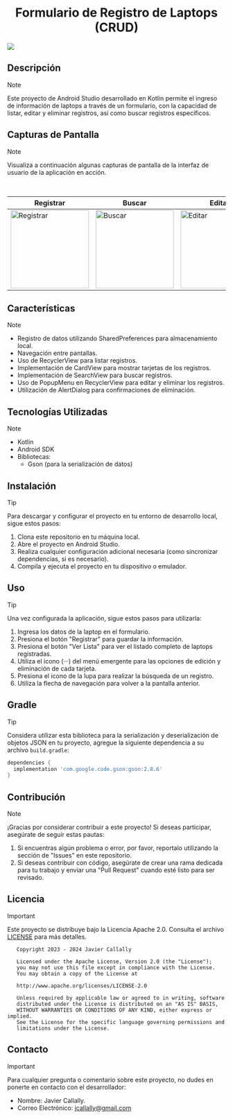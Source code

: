 <!--Título-->
<!--# Formulario de Registro de Laptops (CRUD)-->
<h1 align="center">Formulario de Registro de Laptops (CRUD)</h1>

<!--Banner-->
<img src="https://i.imgur.com/XyXtTng.gif">

## Descripción

>[!NOTE]
> Este proyecto de Android Studio desarrollado en Kotlin permite el ingreso de información de laptops a través de un formulario, con la capacidad de listar, editar y eliminar registros, así como buscar registros específicos.

## Capturas de Pantalla

>[!NOTE]
> Visualiza a continuación algunas capturas de pantalla de la interfaz de usuario de la aplicación en acción.
>
> <br>
>
> | Registrar | Buscar | Editar | Eliminar |
> |----------|----------|----------|----------|
> | <img src="https://i.imgur.com/8h4iVNc.gif" alt="Registrar" width="180px"> | <img src="https://i.imgur.com/BE362L2.gif" alt="Buscar" width="180px"> | <img src="https://i.imgur.com/NIhRi5r.gif" alt="Editar" width="180px"> | <img src="https://i.imgur.com/NTT3HZ1.gif" alt="Eliminar" width="180px"> |

<!-- Moestrar imágenes en su tamaño original
![Registrar](https://i.imgur.com/8h4iVNc.gif)
![Buscar](https://i.imgur.com/BE362L2.gif) 
![Editar](https://i.imgur.com/NIhRi5r.gif) 
![Eliminar](https://i.imgur.com/NTT3HZ1.gif)

------------------------------------------------------------------->

<!-- Mostrar imágenes en la tabla expandidas a todo el ancho de la pantalla
> | Registrar | Buscar | Editar | Eliminar |
> |----------|----------|----------|----------|
> | ![Registrar][1] | ![Buscar][2] | ![Editar][3] | ![Eliminar][4] |

[1]: https://i.imgur.com/8h4iVNc.gif
[2]: https://i.imgur.com/BE362L2.gif
[3]: https://i.imgur.com/NIhRi5r.gif
[4]: https://i.imgur.com/NTT3HZ1.gif 

------------------------------------------------------------------->

<!-- Moestrar imágenes apiladas de forma horizontal y tamaño editado
<div style="display: flex;">
    <img src="https://i.imgur.com/8h4iVNc.gif" alt="Registrar" width="200px">
    <img src="https://i.imgur.com/BE362L2.gif" alt="Buscar" width="200px">
    <img src="https://i.imgur.com/NIhRi5r.gif" alt="Editar" width="200px">
    <img src="https://i.imgur.com/NTT3HZ1.gif" alt="Eliminar" width="200px">
</div> 

------------------------------------------------------------------->

## Características

>[!NOTE]
> - Registro de datos utilizando SharedPreferences para almacenamiento local.
> - Navegación entre pantallas.
> - Uso de RecyclerView para listar registros.
> - Implementación de CardView para mostrar tarjetas de los registros.
> - Implementación de SearchView para buscar registros.
> - Uso de PopupMenu en RecyclerView para editar y eliminar los registros.
> - Utilización de AlertDialog para confirmaciones de eliminación.

## Tecnologías Utilizadas

>[!NOTE]
> - Kotlin
> - Android SDK
> - Bibliotecas:
> 	- Gson (para la serialización de datos)

## Instalación

>[!TIP]
> Para descargar y configurar el proyecto en tu entorno de desarrollo local, sigue estos pasos:
>
> 1. Clona este repositorio en tu máquina local.
> 2. Abre el proyecto en Android Studio.
> 3. Realiza cualquier configuración adicional necesaria (como sincronizar dependencias, si es necesario).
> 4. Compila y ejecuta el proyecto en tu dispositivo o emulador.

## Uso

>[!TIP]
> Una vez configurada la aplicación, sigue estos pasos para utilizarla:
>
> 1. Ingresa los datos de la laptop en el formulario.
> 2. Presiona el botón "Registrar" para guardar la información.
> 3. Presiona el botón "Ver Lista" para ver el listado completo de laptops registradas.
> 4. Utiliza el icono (···) del menú emergente para las opciones de edición y eliminación de cada tarjeta.
> 5. Presiona el icono de la lupa para realizar la búsqueda de un registro.
> 6. Utiliza la flecha de navegación para volver a la pantalla anterior.

## Gradle

>[!TIP]
> Considera utilizar esta biblioteca para la serialización y deserialización de objetos JSON en tu proyecto, agregue la siguiente dependencia a su archivo `build.gradle`:
>
> ```gradle
> dependencies {
> 	implementation 'com.google.code.gson:gson:2.8.6'
> }
> ```

## Contribución

>[!NOTE]
> ¡Gracias por considerar contribuir a este proyecto! Si deseas participar, asegúrate de seguir estas pautas:
>
> 1. Si encuentras algún problema o error, por favor, reportalo utilizando la sección de "Issues" en este repositorio.
> 2. Si deseas contribuir con código, asegúrate de crear una rama dedicada para tu trabajo y enviar una "Pull Request" cuando esté listo para ser revisado.

## Licencia

>[!IMPORTANT]
> Este proyecto se distribuye bajo la Licencia Apache 2.0. Consulta el archivo [LICENSE](https://github.com/jcallally/android-crud-app/blob/main/LICENSE) para más detalles.
>
> ```
>    Copyright 2023 - 2024 Javier Callally
>    
>    Licensed under the Apache License, Version 2.0 (the "License");
>    you may not use this file except in compliance with the License.
>    You may obtain a copy of the License at
>    
>    http://www.apache.org/licenses/LICENSE-2.0
>    
>    Unless required by applicable law or agreed to in writing, software
>    distributed under the License is distributed on an "AS IS" BASIS,
>    WITHOUT WARRANTIES OR CONDITIONS OF ANY KIND, either express or implied.
>    See the License for the specific language governing permissions and
>    limitations under the License.
> ```

## Contacto

>[!IMPORTANT]
> Para cualquier pregunta o comentario sobre este proyecto, no dudes en ponerte en contacto con el desarrollador:
>
> - Nombre: Javier Callally.
> - Correo Electrónico: jcallally@gmail.com
